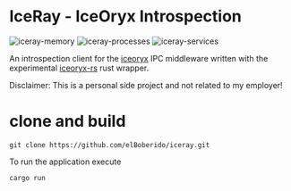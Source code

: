 # IceRay - IceOryx Introspection

![iceray-memory](https://user-images.githubusercontent.com/56729607/74793362-66326a80-52c0-11ea-831d-a05b7043339d.png)
![iceray-processes](https://user-images.githubusercontent.com/56729607/74793376-6f233c00-52c0-11ea-9d9d-a303b7c0c17f.png)
![iceray-services](https://user-images.githubusercontent.com/56729607/74793387-76e2e080-52c0-11ea-8bfa-a83f258d3c22.png)

An introspection client for the [iceoryx](https://github.com/eclipse/iceoryx) IPC middleware written with the experimental [iceoryx-rs](https://github.com/elBoberido/iceoryx-rs) rust wrapper.

Disclaimer: This is a personal side project and not related to my employer!

# clone and build

```
git clone https://github.com/elBoberido/iceray.git
```

To run the application execute
```
cargo run
```
